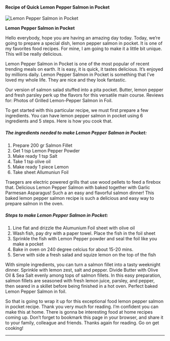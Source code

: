             

#### Recipe of Quick Lemon Pepper Salmon in Pocket

![Lemon Pepper Salmon in Pocket](https://img-global.cpcdn.com/recipes/d2285cfc759c56f2/751x532cq70/lemon-pepper-salmon-in-pocket-recipe-main-photo.jpg)

**Lemon Pepper Salmon in Pocket**

Hello everybody, hope you are having an amazing day today. Today, we’re going to prepare a special dish, lemon pepper salmon in pocket. It is one of my favorites food recipes. For mine, I am going to make it a little bit unique. This will be really delicious.

Lemon Pepper Salmon in Pocket is one of the most popular of recent trending meals on earth. It is easy, it is quick, it tastes delicious. It’s enjoyed by millions daily. Lemon Pepper Salmon in Pocket is something that I’ve loved my whole life. They are nice and they look fantastic.

Our version of salmon salad stuffed into a pita pocket. Butter, lemon pepper and fresh parsley perk up the flavors for this versatile main course. Reviews for: Photos of Grilled Lemon-Pepper Salmon in Foil.

To get started with this particular recipe, we must first prepare a few ingredients. You can have lemon pepper salmon in pocket using 6 ingredients and 5 steps. Here is how you cook that.

##### The ingredients needed to make Lemon Pepper Salmon in Pocket:

1.  Prepare 200 gr Salmon Fillet
2.  Get 1 tsp Lemon Pepper Powder
3.  Make ready 1 tsp Salt
4.  Take 1 tsp olive oil
5.  Make ready 1 piece Lemon
6.  Take sheet Allumuniun Foil

Traegers are electric powered grills that use wood pellets to feed a firebox that. Delicious Lemon Pepper Salmon with baked together with Garlic Parmesan Asparagus! Such a an easy and flavorful salmon dinner! This baked lemon pepper salmon recipe is such a delicious and easy way to prepare salmon in the oven.

##### Steps to make Lemon Pepper Salmon in Pocket:

1.  Line flat and drizzle the Alumunium Foil sheet with olive oil
2.  Wash fish, pay dry with a paper towel. Place the fish in the foil sheet
3.  Sprinkle the fish with Lemon Pepper powder and seal the foil like you make a pocket
4.  Bake in oven on 240 degree celcius for about 15-20 mins.
5.  Serve with side a fresh salad and squize lemon on the top of the fish

With simple ingredients, you can turn a salmon fillet into a tasty weeknight dinner. Sprinkle with lemon zest, salt and pepper. Divide Butter with Olive Oil & Sea Salt evenly among tops of salmon fillets. In this easy preparation, salmon fillets are seasoned with fresh lemon juice, parsley, and pepper, then seared in a skillet before being finished in a hot oven. Perfect baked Lemon Pepper Salmon in foil.

So that is going to wrap it up for this exceptional food lemon pepper salmon in pocket recipe. Thank you very much for reading. I’m confident you can make this at home. There is gonna be interesting food at home recipes coming up. Don’t forget to bookmark this page in your browser, and share it to your family, colleague and friends. Thanks again for reading. Go on get cooking!

* * *